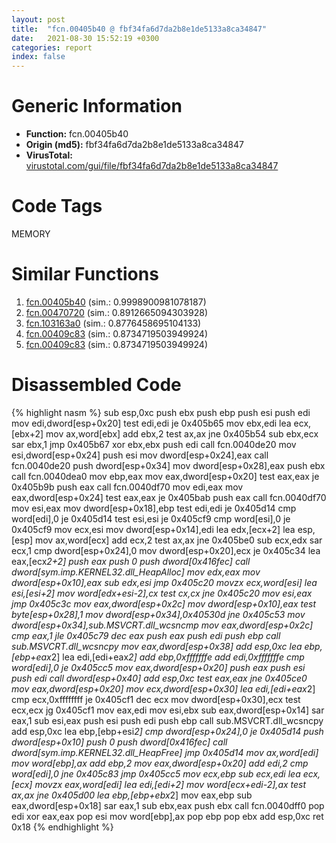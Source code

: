 ```yaml
---
layout: post
title:  "fcn.00405b40 @ fbf34fa6d7da2b8e1de5133a8ca34847"
date:   2021-08-30 15:52:19 +0300
categories: report
index: false
---
```


# Generic Information
- **Function:** fcn.00405b40
- **Origin (md5):** fbf34fa6d7da2b8e1de5133a8ca34847
- **VirusTotal:** [virustotal.com/gui/file/fbf34fa6d7da2b8e1de5133a8ca34847][virustotal_ref]

# Code Tags
<span class="tag" id="MEMORY">MEMORY</span>


# Similar Functions

1. [fcn.00405b40][similar_1_ref] (sim.: 0.9998900981078187)
2. [fcn.00470720][similar_2_ref] (sim.: 0.8912665094303928)
3. [fcn.103163a0][similar_3_ref] (sim.: 0.8776458695104133)
4. [fcn.00409c83][similar_4_ref] (sim.: 0.8734719503949924)
5. [fcn.00409c83][similar_5_ref] (sim.: 0.8734719503949924)


# Disassembled Code

{% highlight nasm %}
sub esp,0xc
push ebx
push ebp
push esi
push edi
mov edi,dword[esp+0x20]
test edi,edi
je 0x405b65
mov ebx,edi
lea ecx,[ebx+2]
mov ax,word[ebx]
add ebx,2
test ax,ax
jne 0x405b54
sub ebx,ecx
sar ebx,1
jmp 0x405b67
xor ebx,ebx
push edi
call fcn.0040de20
mov esi,dword[esp+0x24]
push esi
mov dword[esp+0x24],eax
call fcn.0040de20
push dword[esp+0x34]
mov dword[esp+0x28],eax
push ebx
call fcn.0040dea0
mov ebp,eax
mov eax,dword[esp+0x20]
test eax,eax
je 0x405b9b
push eax
call fcn.0040df70
mov edi,eax
mov eax,dword[esp+0x24]
test eax,eax
je 0x405bab
push eax
call fcn.0040df70
mov esi,eax
mov dword[esp+0x18],ebp
test edi,edi
je 0x405d14
cmp word[edi],0
je 0x405d14
test esi,esi
je 0x405cf9
cmp word[esi],0
je 0x405cf9
mov ecx,esi
mov dword[esp+0x14],edi
lea edx,[ecx+2]
lea esp,[esp]
mov ax,word[ecx]
add ecx,2
test ax,ax
jne 0x405be0
sub ecx,edx
sar ecx,1
cmp dword[esp+0x24],0
mov dword[esp+0x20],ecx
je 0x405c34
lea eax,[ecx*2+2]
push eax
push 0
push dword[0x416fec]
call dword[sym.imp.KERNEL32.dll_HeapAlloc]
mov edx,eax
mov dword[esp+0x10],eax
sub edx,esi
jmp 0x405c20
movzx ecx,word[esi]
lea esi,[esi+2]
mov word[edx+esi-2],cx
test cx,cx
jne 0x405c20
mov esi,eax
jmp 0x405c3c
mov eax,dword[esp+0x2c]
mov dword[esp+0x10],eax
test byte[esp+0x28],1
mov dword[esp+0x34],0x40530d
jne 0x405c53
mov dword[esp+0x34],sub.MSVCRT.dll_wcsncmp
mov eax,dword[esp+0x2c]
cmp eax,1
jle 0x405c79
dec eax
push eax
push edi
push ebp
call sub.MSVCRT.dll_wcsncpy
mov eax,dword[esp+0x38]
add esp,0xc
lea ebp,[ebp+eax*2]
lea edi,[edi+eax*2]
add ebp,0xfffffffe
add edi,0xfffffffe
cmp word[edi],0
je 0x405cc5
mov eax,dword[esp+0x20]
push eax
push esi
push edi
call dword[esp+0x40]
add esp,0xc
test eax,eax
jne 0x405ce0
mov eax,dword[esp+0x20]
mov ecx,dword[esp+0x30]
lea edi,[edi+eax*2]
cmp ecx,0xffffffff
je 0x405cf1
dec ecx
mov dword[esp+0x30],ecx
test ecx,ecx
jg 0x405cf1
mov eax,edi
mov esi,ebx
sub eax,dword[esp+0x14]
sar eax,1
sub esi,eax
push esi
push edi
push ebp
call sub.MSVCRT.dll_wcsncpy
add esp,0xc
lea ebp,[ebp+esi*2]
cmp dword[esp+0x24],0
je 0x405d14
push dword[esp+0x10]
push 0
push dword[0x416fec]
call dword[sym.imp.KERNEL32.dll_HeapFree]
jmp 0x405d14
mov ax,word[edi]
mov word[ebp],ax
add ebp,2
mov eax,dword[esp+0x20]
add edi,2
cmp word[edi],0
jne 0x405c83
jmp 0x405cc5
mov ecx,ebp
sub ecx,edi
lea ecx,[ecx]
movzx eax,word[edi]
lea edi,[edi+2]
mov word[ecx+edi-2],ax
test ax,ax
jne 0x405d00
lea ebp,[ebp+ebx*2]
mov eax,ebp
sub eax,dword[esp+0x18]
sar eax,1
sub ebx,eax
push ebx
call fcn.0040dff0
pop edi
xor eax,eax
pop esi
mov word[ebp],ax
pop ebp
pop ebx
add esp,0xc
ret 0x18
{% endhighlight %}


[similar_1_ref]: /report/fcn.00405b40@6f11dca39a331a6e158b2810d4d8234f
[similar_2_ref]: /report/fcn.00470720@4fe6510221c33bf023f6abed461fc13f
[similar_3_ref]: /report/fcn.103163a0@2585b133c2e70968905cce13b1fc2654
[similar_4_ref]: /report/fcn.00409c83@6f11dca39a331a6e158b2810d4d8234f
[similar_5_ref]: /report/fcn.00409c83@fbf34fa6d7da2b8e1de5133a8ca34847
[virustotal_ref]: https://www.virustotal.com/gui/file/fbf34fa6d7da2b8e1de5133a8ca34847